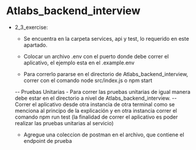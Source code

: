 # Atlabs_backend_interview

- 2_3_exercise:

    - Se encuentra en la carpeta services, api y test, lo requerido en este apartado.

    - Colocar un archivo .env con el puerto donde debe correr el aplicativo, el ejemplo esta en el .example.env

    - Para correrlo pararse en el directorio de Atlabs_backend_interview, correr con el comando node src/index.js o npm start

    -- Pruebas Unitarias
        - Para correr las pruebas unitarias de igual manera debe estar en el directorio a nivel de Atlabs_backend_interview.
            -- Correr el aplicativo desde otra instancia de otra terminal como se menciona al principo de la explicación y en otra instancia correr el comando npm run test (la finalidad de correr el aplicativo es poder realizar las pruebas unitarias al servicio)

    - Agregue una coleccion de postman en el archivo, que contiene el endpoint de prueba

